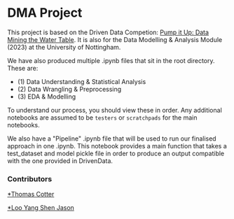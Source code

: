 # DMA Project

This project is based on the Driven Data Competion: [Pump it Up: Data Mining the Water Table](https://www.drivendata.org/competitions/7/pump-it-up-data-mining-the-water-table/). It is also for the Data Modelling & Analysis Module (2023) at the University of Nottingham.

We have also produced multiple .ipynb files that sit in the root directory. These are:
  - (1) Data Understanding & Statistical Analysis
  - (2) Data Wrangling & Preprocessing
  - (3) EDA & Modelling

To understand our process, you should view these in order. Any additional notebooks are assumed to be `testers` or `scratchpads` for the main notebooks.

We also have a "Pipeline" .ipynb file that will be used to run our finalised approach in one .ipynb. This notebook provides a main function that takes a test_dataset and model pickle file in order to produce an output compatible with the one provided in DrivenData.

### Contributors

[*Thomas Cotter](https://www.tomcotter.uk/)

[*Loo Yang Shen Jason](mailto:jason18501@gmail.com)
